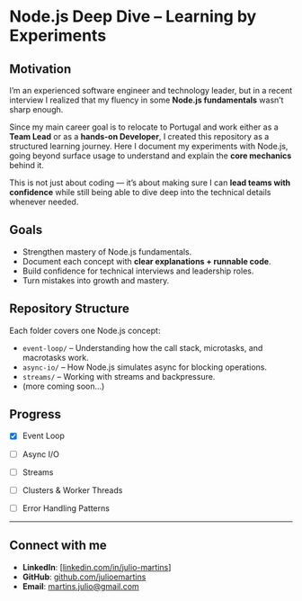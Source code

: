 # Node.js Deep Dive – Learning by Experiments

## Motivation
I’m an experienced software engineer and technology leader, but in a recent interview I realized that my fluency in some **Node.js fundamentals** wasn’t sharp enough.  

Since my main career goal is to relocate to Portugal and work either as a **Team Lead** or as a **hands-on Developer**, I created this repository as a structured learning journey. Here I document my experiments with Node.js, going beyond surface usage to understand and explain the **core mechanics** behind it.  

This is not just about coding — it’s about making sure I can **lead teams with confidence** while still being able to dive deep into the technical details whenever needed.  

## Goals
- Strengthen mastery of Node.js fundamentals.  
- Document each concept with **clear explanations + runnable code**.  
- Build confidence for technical interviews and leadership roles.  
- Turn mistakes into growth and mastery.  

## Repository Structure
Each folder covers one Node.js concept:
- `event-loop/` – Understanding how the call stack, microtasks, and macrotasks work.  
- `async-io/` – How Node.js simulates async for blocking operations.  
- `streams/` – Working with streams and backpressure.  
- (more coming soon…)

## Progress
- [x] Event Loop  
- [ ] Async I/O  
- [ ] Streams  
- [ ] Clusters & Worker Threads  
- [ ] Error Handling Patterns


---

## Connect with me
- **LinkedIn**: [[linkedin.com/in/julio-martins](linkedin.com/in/juliomartins/)]
- **GitHub**: [github.com/julioemartins](github.com/juliomartins)
- **Email**: martins.julio@gmail.com      
